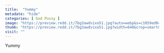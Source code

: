 ```yaml
---
title:  "Yummy"
metadate: "hide"
categories: [ God Pussy ]
image: "https://preview.redd.it/7bg3awdvixo51.jpg?auto=webp&s=c1059ed045fc4a3009fb405253485f47f7c4561d"
thumb: "https://preview.redd.it/7bg3awdvixo51.jpg?width=640&crop=smart&auto=webp&s=6c376f0d2338c4702d2cc25ecff4f38c71802ba3"
visit: ""
---
```

Yummy
